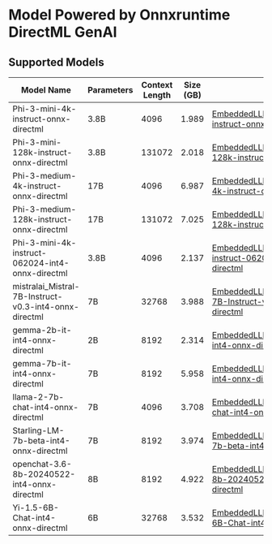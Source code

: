 # Model Powered by Onnxruntime DirectML GenAI

## Supported Models

| Model Name                                 | Parameters | Context Length | Size (GB) | Link                                                                                                                |
|--------------------------------------------|------------|----------------|-----------|---------------------------------------------------------------------------------------------------------------------|
| Phi-3-mini-4k-instruct-onnx-directml       | 3.8B       | 4096           | 1.989     | [EmbeddedLLM/Phi-3-mini-4k-instruct-onnx-directml](https://huggingface.co/EmbeddedLLM/Phi-3-mini-4k-instruct-onnx-directml) |
| Phi-3-mini-128k-instruct-onnx-directml      | 3.8B       | 131072           | 2.018     | [EmbeddedLLM/Phi-3-mini-128k-instruct-onnx-directml](https://huggingface.co/EmbeddedLLM/Phi-3-mini-128k-instruct-onnx-directml)  |
| Phi-3-medium-4k-instruct-onnx-directml      | 17B        | 4096           | 6.987     | [EmbeddedLLM/Phi-3-medium-4k-instruct-onnx-directml](https://huggingface.co/EmbeddedLLM/Phi-3-medium-4k-instruct-onnx-directml)  |
| Phi-3-medium-128k-instruct-onnx-directml    | 17B        | 131072           | 7.025     | [EmbeddedLLM/Phi-3-medium-128k-instruct-onnx-directml](https://huggingface.co/EmbeddedLLM/Phi-3-medium-128k-instruct-onnx-directml) |
| Phi-3-mini-4k-instruct-062024-int4-onnx-directml | 3.8B     | 4096           | 2.137     | [EmbeddedLLM/Phi-3-mini-4k-instruct-062024-int4-onnx-directml](https://huggingface.co/EmbeddedLLM/Phi-3-mini-4k-instruct-062024-int4-onnx-directml) |
| mistralai_Mistral-7B-Instruct-v0.3-int4-onnx-directml | 7B  | 32768          | 3.988     | [EmbeddedLLM/mistralai_Mistral-7B-Instruct-v0.3-int4-onnx-directml](https://huggingface.co/EmbeddedLLM/mistralai_Mistral-7B-Instruct-v0.3-int4-onnx-directml) |
| gemma-2b-it-int4-onnx-directml              | 2B         | 8192           | 2.314     | [EmbeddedLLM/gemma-2b-it-int4-onnx-directml](https://huggingface.co/EmbeddedLLM/gemma-2b-it-int4-onnx-directml)                      |
| gemma-7b-it-int4-onnx-directml              | 7B         | 8192           | 5.958     | [EmbeddedLLM/gemma-7b-it-int4-onnx-directml](https://huggingface.co/EmbeddedLLM/gemma-7b-it-int4-onnx-directml)                      |
| llama-2-7b-chat-int4-onnx-directml          | 7B         | 4096           | 3.708     | [EmbeddedLLM/llama-2-7b-chat-int4-onnx-directml](https://huggingface.co/EmbeddedLLM/llama-2-7b-chat-int4-onnx-directml)              |
| Starling-LM-7b-beta-int4-onnx-directml      | 7B         | 8192           | 3.974     | [EmbeddedLLM/Starling-LM-7b-beta-int4-onnx-directml](https://huggingface.co/EmbeddedLLM/Starling-LM-7b-beta-int4-onnx-directml)     |
| openchat-3.6-8b-20240522-int4-onnx-directml | 8B         | 8192           | 4.922     | [EmbeddedLLM/openchat-3.6-8b-20240522-int4-onnx-directml](https://huggingface.co/EmbeddedLLM/openchat-3.6-8b-20240522-int4-onnx-directml) |
| Yi-1.5-6B-Chat-int4-onnx-directml           | 6B         | 32768          | 3.532     | [EmbeddedLLM/01-ai_Yi-1.5-6B-Chat-int4-onnx-directml](https://huggingface.co/EmbeddedLLM/01-ai_Yi-1.5-6B-Chat-int4-onnx-directml)  |

